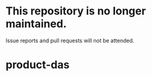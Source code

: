 # This repository is no longer maintained.

Issue reports and pull requests will not be attended.

# product-das
